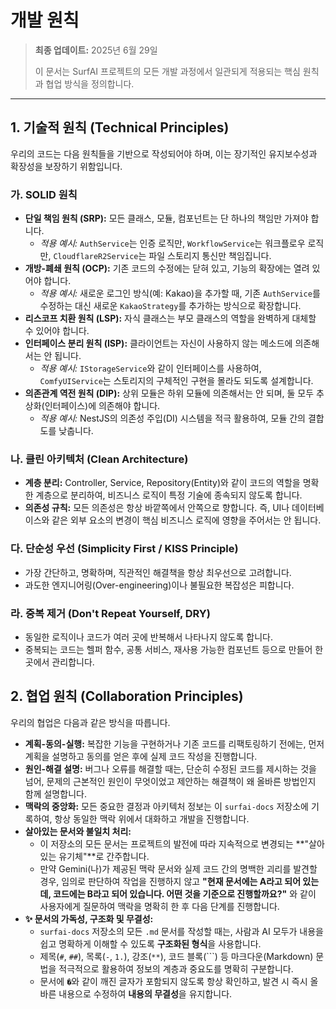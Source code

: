 # 개발 원칙

> **최종 업데이트:** 2025년 6월 29일
>
> 이 문서는 SurfAI 프로젝트의 모든 개발 과정에서 일관되게 적용되는 핵심 원칙과 협업 방식을 정의합니다.

---

## 1. 기술적 원칙 (Technical Principles)

우리의 코드는 다음 원칙들을 기반으로 작성되어야 하며, 이는 장기적인 유지보수성과 확장성을 보장하기 위함입니다.

### 가. SOLID 원칙

-   **단일 책임 원칙 (SRP):** 모든 클래스, 모듈, 컴포넌트는 단 하나의 책임만 가져야 합니다.
    -   *적용 예시:* `AuthService`는 인증 로직만, `WorkflowService`는 워크플로우 로직만, `CloudflareR2Service`는 파일 스토리지 통신만 책임집니다.
-   **개방-폐쇄 원칙 (OCP):** 기존 코드의 수정에는 닫혀 있고, 기능의 확장에는 열려 있어야 합니다.
    -   *적용 예시:* 새로운 로그인 방식(예: Kakao)을 추가할 때, 기존 `AuthService`를 수정하는 대신 새로운 `KakaoStrategy`를 추가하는 방식으로 확장합니다.
-   **리스코프 치환 원칙 (LSP):** 자식 클래스는 부모 클래스의 역할을 완벽하게 대체할 수 있어야 합니다.
-   **인터페이스 분리 원칙 (ISP):** 클라이언트는 자신이 사용하지 않는 메소드에 의존해서는 안 됩니다.
    -   *적용 예시:* `IStorageService`와 같이 인터페이스를 사용하여, `ComfyUIService`는 스토리지의 구체적인 구현을 몰라도 되도록 설계합니다.
-   **의존관계 역전 원칙 (DIP):** 상위 모듈은 하위 모듈에 의존해서는 안 되며, 둘 모두 추상화(인터페이스)에 의존해야 합니다.
    -   *적용 예시:* NestJS의 의존성 주입(DI) 시스템을 적극 활용하여, 모듈 간의 결합도를 낮춥니다.

### 나. 클린 아키텍처 (Clean Architecture)

-   **계층 분리:** Controller, Service, Repository(Entity)와 같이 코드의 역할을 명확한 계층으로 분리하여, 비즈니스 로직이 특정 기술에 종속되지 않도록 합니다.
-   **의존성 규칙:** 모든 의존성은 항상 바깥쪽에서 안쪽으로 향합니다. 즉, UI나 데이터베이스와 같은 외부 요소의 변경이 핵심 비즈니스 로직에 영향을 주어서는 안 됩니다.

### 다. 단순성 우선 (Simplicity First / KISS Principle)

-   가장 간단하고, 명확하며, 직관적인 해결책을 항상 최우선으로 고려합니다.
-   과도한 엔지니어링(Over-engineering)이나 불필요한 복잡성은 피합니다.

### 라. 중복 제거 (Don't Repeat Yourself, DRY)

-   동일한 로직이나 코드가 여러 곳에 반복해서 나타나지 않도록 합니다.
-   중복되는 코드는 헬퍼 함수, 공통 서비스, 재사용 가능한 컴포넌트 등으로 만들어 한 곳에서 관리합니다.

## 2. 협업 원칙 (Collaboration Principles)

우리의 협업은 다음과 같은 방식을 따릅니다.

-   **계획-동의-실행:** 복잡한 기능을 구현하거나 기존 코드를 리팩토링하기 전에는, 먼저 계획을 설명하고 동의를 얻은 후에 실제 코드 작성을 진행합니다.
-   **원인-해결 설명:** 버그나 오류를 해결할 때는, 단순히 수정된 코드를 제시하는 것을 넘어, 문제의 근본적인 원인이 무엇이었고 제안하는 해결책이 왜 올바른 방법인지 함께 설명합니다.
-   **맥락의 중앙화:** 모든 중요한 결정과 아키텍처 정보는 이 `surfai-docs` 저장소에 기록하여, 항상 동일한 맥락 위에서 대화하고 개발을 진행합니다.
-   **살아있는 문서와 불일치 처리:**
    -   이 저장소의 모든 문서는 프로젝트의 발전에 따라 지속적으로 변경되는 **"살아있는 유기체"**로 간주합니다.
    -   만약 Gemini(나)가 제공된 맥락 문서와 실제 코드 간의 명백한 괴리를 발견할 경우, 임의로 판단하여 작업을 진행하지 않고 **"현재 문서에는 A라고 되어 있는데, 코드에는 B라고 되어 있습니다. 어떤 것을 기준으로 진행할까요?"** 와 같이 사용자에게 질문하여 맥락을 명확히 한 후 다음 단계를 진행합니다.
-   **✨ 문서의 가독성, 구조화 및 무결성:**
    -   `surfai-docs` 저장소의 모든 `.md` 문서를 작성할 때는, 사람과 AI 모두가 내용을 쉽고 명확하게 이해할 수 있도록 **구조화된 형식**을 사용합니다.
    -   제목(`#`, `##`), 목록(`-`, `1.`), 강조(`**`), 코드 블록(```) 등 마크다운(Markdown) 문법을 적극적으로 활용하여 정보의 계층과 중요도를 명확히 구분합니다.
    -   문서에 `�`와 같이 깨진 글자가 포함되지 않도록 항상 확인하고, 발견 시 즉시 올바른 내용으로 수정하여 **내용의 무결성**을 유지합니다.
